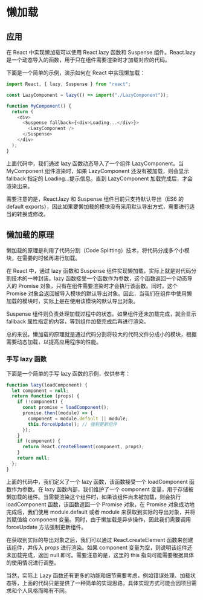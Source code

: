 # 懒加载

## 应用

在 React 中实现懒加载可以使用 React.lazy 函数和 Suspense 组件。React.lazy 是一个动态导入的函数，用于只在组件需要渲染时才加载对应的代码。

下面是一个简单的示例，演示如何在 React 中实现懒加载：

```js
import React, { lazy, Suspense } from "react";

const LazyComponent = lazy(() => import("./LazyComponent"));

function MyComponent() {
  return (
    <div>
      <Suspense fallback={<div>Loading...</div>}>
        <LazyComponent />
      </Suspense>
    </div>
  );
}
```

上面代码中，我们通过 lazy 函数动态导入了一个组件 LazyComponent。当 MyComponent 组件渲染时，如果 LazyComponent 还没有被加载，则会显示 fallback 指定的 Loading...提示信息。直到 LazyComponent 加载完成后，才会渲染出来。

需要注意的是，React.lazy 和 Suspense 组件目前只支持默认导出（ES6 的 default exports），因此如果要懒加载的模块没有采用默认导出方式，需要进行适当的转换或修改。

## 懒加载的原理

懒加载的原理是利用了代码分割（Code Splitting）技术，将代码分成多个小模块，在需要的时候再进行加载。

在 React 中，通过 lazy 函数和 Suspense 组件实现懒加载，实际上就是对代码分割技术的一种封装。lazy 函数接受一个函数作为参数，这个函数返回一个动态导入的 Promise 对象，只有在组件需要渲染时才会执行该函数。同时，这个 Promise 对象会返回被导入模块的默认导出对象。因此，当我们在组件中使用懒加载的模块时，实际上是在使用该模块的默认导出对象。

Suspense 组件则负责处理加载过程中的状态。如果组件还未加载完成，就会显示 fallback 属性指定的内容，等到组件加载完成后再进行渲染。

总的来说，懒加载的原理就是通过代码分割将较大的代码文件分成小的模块，根据需要动态加载，以提高应用程序的性能。

### 手写 lazy 函数

下面是一个简单的手写 lazy 函数的示例，仅供参考：

```js
function lazy(loadComponent) {
  let component = null;
  return function (props) {
    if (!component) {
      const promise = loadComponent();
      promise.then((module) => {
        component = module.default || module;
        this.forceUpdate(); // 强制更新组件
      });
    }
    if (component) {
      return React.createElement(component, props);
    }
    return null;
  };
}
```

上面的代码中，我们定义了一个 lazy 函数，该函数接受一个 loadComponent 函数作为参数。在 lazy 函数内部，我们维护了一个 component 变量，用于存储被懒加载的组件。当需要渲染这个组件时，如果该组件尚未被加载，则会执行 loadComponent 函数，该函数返回一个 Promise 对象，在 Promise 对象成功地完成后，我们使用 module.default 或者 module 来获取到实际的导出对象，并将其赋值给 component 变量。同时，由于懒加载是异步操作，因此我们需要调用 forceUpdate 方法强制更新组件。

在获取到实际的导出对象之后，我们可以通过 React.createElement 函数来创建该组件，并传入 props 进行渲染。如果 component 变量为空，则说明该组件还未加载完成，返回 null 即可。需要注意的是，这里的 this 指向可能需要根据具体的使用情况进行调整。

当然，实际上 Lazy 函数还有更多的功能和细节需要考虑，例如错误处理、加载状态等，上面的代码只是提供了一种简单的实现思路，具体实现方式可能会因项目需求和个人风格而略有不同。
